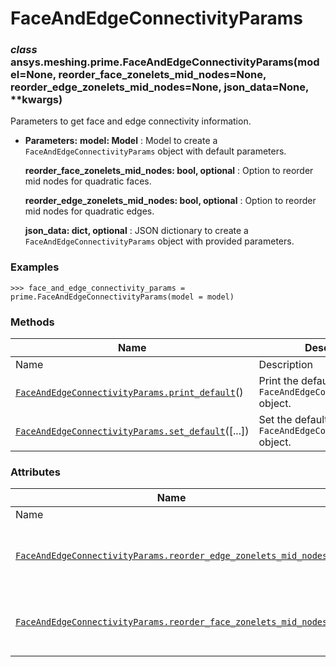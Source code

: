 # FaceAndEdgeConnectivityParams

<a id="ansys.meshing.prime.FaceAndEdgeConnectivityParams"></a>

### *class* ansys.meshing.prime.FaceAndEdgeConnectivityParams(model=None, reorder_face_zonelets_mid_nodes=None, reorder_edge_zonelets_mid_nodes=None, json_data=None, \*\*kwargs)

Parameters to get face and edge connectivity information.

* **Parameters:**
  **model: Model**
  : Model to create a `FaceAndEdgeConnectivityParams` object with default parameters.

  **reorder_face_zonelets_mid_nodes: bool, optional**
  : Option to reorder mid nodes for quadratic faces.

  **reorder_edge_zonelets_mid_nodes: bool, optional**
  : Option to reorder mid nodes for quadratic edges.

  **json_data: dict, optional**
  : JSON dictionary to create a `FaceAndEdgeConnectivityParams` object with provided parameters.

### Examples

```pycon
>>> face_and_edge_connectivity_params = prime.FaceAndEdgeConnectivityParams(model = model)
```

<!-- !! processed by numpydoc !! -->

### Methods

| Name | Description |
|-----------------------------------------------------------------------------------------------------------------------------------------------------------------------------------------|-----------------------------------------------------------------------|
| Name | Description |
| [`FaceAndEdgeConnectivityParams.print_default`](ansys.meshing.prime.FaceAndEdgeConnectivityParams.print_default.md#ansys.meshing.prime.FaceAndEdgeConnectivityParams.print_default)()   | Print the default values of `FaceAndEdgeConnectivityParams` object.   |
| [`FaceAndEdgeConnectivityParams.set_default`](ansys.meshing.prime.FaceAndEdgeConnectivityParams.set_default.md#ansys.meshing.prime.FaceAndEdgeConnectivityParams.set_default)([...])    | Set the default values of the `FaceAndEdgeConnectivityParams` object. |

### Attributes

| Name | Description |
|---------------------------------------------------------------------------------------------------------------------------------------------------------------------------------------------------------------------------------------------|----------------------------------------------------|
| Name | Description |
| [`FaceAndEdgeConnectivityParams.reorder_edge_zonelets_mid_nodes`](ansys.meshing.prime.FaceAndEdgeConnectivityParams.reorder_edge_zonelets_mid_nodes.md#ansys.meshing.prime.FaceAndEdgeConnectivityParams.reorder_edge_zonelets_mid_nodes)   | Option to reorder mid nodes for quadratic edges.   |
| [`FaceAndEdgeConnectivityParams.reorder_face_zonelets_mid_nodes`](ansys.meshing.prime.FaceAndEdgeConnectivityParams.reorder_face_zonelets_mid_nodes.md#ansys.meshing.prime.FaceAndEdgeConnectivityParams.reorder_face_zonelets_mid_nodes)   | Option to reorder mid nodes for quadratic faces.   |
<!-- vale on -->
